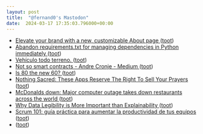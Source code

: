```yaml
---
layout: post
title:  "@fernand0's Mastodon"
date:  2024-03-17 17:35:03.796000+00:00
---
```

*  [Elevate your brand with a new, customizable About page ](https://blog.medium.com/elevate-your-brand-with-a-new-customizable-about-page-3392eb9fba7) ([toot](https://mastodon.social/@fernand0/112112232287051472))
*  [Abandon requirements.txt for managing dependencies in Python immediately  ](https://medium.com/@ramalhodevitor/abandon-requirements-txt-for-managing-dependencies-in-python-immediately-50b1c45b824a) ([toot](https://mastodon.social/@fernand0/112112036958656339))
*  [Vehículo todo terreno. ](https://www.flickr.com/photos/fernand0/53565019754) ([toot](https://mastodon.social/@fernand0/112111809931968342))
*  [Not so smart contracts - Andre Cronje - Medium ](https://andrecronje.medium.com/not-so-smart-contracts-8c9ab4368d2) ([toot](https://mastodon.social/@fernand0/112111703437616122))
*  [Is 80 the new 60? ](https://news.harvard.edu/gazette/story/2022/02/is-80-the-new-60) ([toot](https://mastodon.social/@fernand0/112111088202788170))
*  [Nothing Sacred: These Apps Reserve The Right To Sell Your Prayers ](https://www.buzzfeednews.com/article/emilybakerwhite/apps-selling-your-prayer) ([toot](https://mastodon.social/@fernand0/112110728362862414))
*  [McDonalds down: Major computer outage takes down restaurants across the world ](https://www.independent.co.uk/tech/mcdonalds-down-closed-outage-breakfast-it-system-b2513183.htm) ([toot](https://mastodon.social/@fernand0/112110545680343132))
*  [Why Data Legibility is More Important than Explainability ](https://medium.com/doteveryone/data-legibility-and-a-common-language-coping-not-coding-part-2-8afb687de6) ([toot](https://mastodon.social/@fernand0/112110249458493168))
*  [Scrum 101: guía práctica para aumentar la productividad de tus equipos ](https://medium.com/@goodrebels/scrum-101-gu%C3%ADa-pr%C3%A1ctica-para-aumentar-la-productividad-de-tus-equipos-fc05f849469) ([toot](https://mastodon.social/@fernand0/112108647192548562))
*  [ ](https://social.aguilera.soy/users/jorge) ([toot](https://mastodon.social/@fernand0/112106866666219314))

